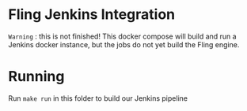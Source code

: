 # Fling Jenkins Integration

`Warning` : this is not finished! This docker compose will build and 
run a Jenkins docker instance, but the jobs do not yet build the Fling engine. 

# Running
Run `make run` in this folder to build our Jenkins pipeline